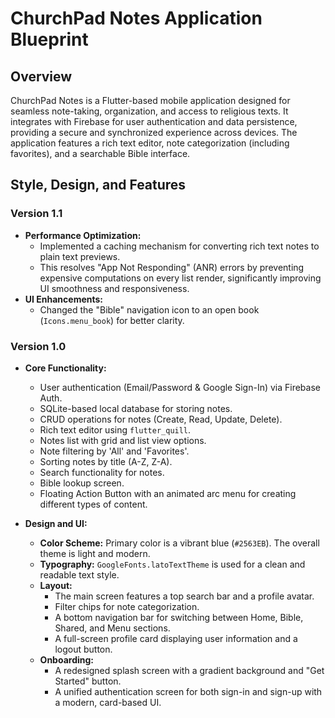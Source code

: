 # ChurchPad Notes Application Blueprint

## Overview

ChurchPad Notes is a Flutter-based mobile application designed for seamless note-taking, organization, and access to religious texts. It integrates with Firebase for user authentication and data persistence, providing a secure and synchronized experience across devices. The application features a rich text editor, note categorization (including favorites), and a searchable Bible interface.

## Style, Design, and Features

### Version 1.1

*   **Performance Optimization:**
    *   Implemented a caching mechanism for converting rich text notes to plain text previews.
    *   This resolves "App Not Responding" (ANR) errors by preventing expensive computations on every list render, significantly improving UI smoothness and responsiveness.
*   **UI Enhancements:**
    *   Changed the "Bible" navigation icon to an open book (`Icons.menu_book`) for better clarity.


### Version 1.0

*   **Core Functionality:**
    *   User authentication (Email/Password & Google Sign-In) via Firebase Auth.
    *   SQLite-based local database for storing notes.
    *   CRUD operations for notes (Create, Read, Update, Delete).
    *   Rich text editor using `flutter_quill`.
    *   Notes list with grid and list view options.
    *   Note filtering by 'All' and 'Favorites'.
    *   Sorting notes by title (A-Z, Z-A).
    *   Search functionality for notes.
    *   Bible lookup screen.
    *   Floating Action Button with an animated arc menu for creating different types of content.

*   **Design and UI:**
    *   **Color Scheme:** Primary color is a vibrant blue (`#2563EB`). The overall theme is light and modern.
    *   **Typography:** `GoogleFonts.latoTextTheme` is used for a clean and readable text style.
    *   **Layout:**
        *   The main screen features a top search bar and a profile avatar.
        *   Filter chips for note categorization.
        *   A bottom navigation bar for switching between Home, Bible, Shared, and Menu sections.
        *   A full-screen profile card displaying user information and a logout button.
    *   **Onboarding:**
        *   A redesigned splash screen with a gradient background and "Get Started" button.
        *   A unified authentication screen for both sign-in and sign-up with a modern, card-based UI.
